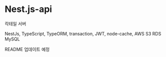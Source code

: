 # Nest.js-api
칵테일 서버

NestJs, TypeScript, TypeORM, transaction, JWT, node-cache, AWS S3 RDS MySQL

README 업데이트 예정
